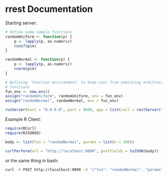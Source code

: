 rrest Documentation 
====================

Starting server:

```r
# Define some sample functions
randomUniform <- function(p) {
    p <- lapply(p, as.numeric)
    runif(p$n)
}

randomNormal <- function(p) {
    p <- lapply(p, as.numeric)
    rnorm(p$n)
}

# Defining 'function environment' to keep user from executing arbitrary
# functions
fun_env <- new.env()
assign("randomUniform", randomUniform, env = fun_env)
assign("randomNormal", randomNormal, env = fun_env)

runServer(host = "0.0.0.0", port = 9090, app = list(call = restServer(fun_env)))
```



Example R Client:


```r
require(RCurl)
require(RJSONIO)

body <- list(fun = "randomNormal", params = list(n = 100))

curlPerform(url = "http://localhost:9090", postfields = toJSON(body))
```


or the same thing in bash:
```bash
curl -X POST http://localhost:9090 -d '{"fun": "randomNormal", "params" : {"n" : 100}}'
```



